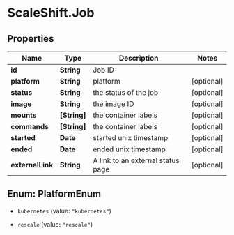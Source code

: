 # ScaleShift.Job

## Properties
Name | Type | Description | Notes
------------ | ------------- | ------------- | -------------
**id** | **String** | Job ID | 
**platform** | **String** | platform | [optional] 
**status** | **String** | the status of the job | [optional] 
**image** | **String** | the image ID | [optional] 
**mounts** | **[String]** | the container labels | [optional] 
**commands** | **[String]** | the container labels | [optional] 
**started** | **Date** | started unix timestamp | [optional] 
**ended** | **Date** | ended unix timestamp | [optional] 
**externalLink** | **String** | A link to an external status page | [optional] 


<a name="PlatformEnum"></a>
## Enum: PlatformEnum


* `kubernetes` (value: `"kubernetes"`)

* `rescale` (value: `"rescale"`)




